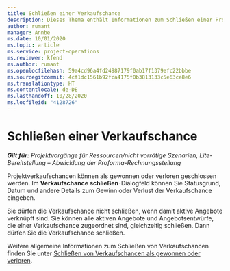 ```yaml
---
title: Schließen einer Verkaufschance
description: Dieses Thema enthält Informationen zum Schließen einer Projektverkaufschance.
author: rumant
manager: Annbe
ms.date: 10/01/2020
ms.topic: article
ms.service: project-operations
ms.reviewer: kfend
ms.author: rumant
ms.openlocfilehash: 59a4cd96a4fd24987179f0ab17f1379efc22bbbe
ms.sourcegitcommit: 4cf1dc1561b92fca4175f0b3813133c5e63ce8e6
ms.translationtype: HT
ms.contentlocale: de-DE
ms.lasthandoff: 10/28/2020
ms.locfileid: "4128726"
---
```

# <a name="close-an-opportunity"></a>Schließen einer Verkaufschance

_**Gilt für:** Projektvorgänge für Ressourcen/nicht vorrätige Szenarien, Lite-Bereitstellung – Abwicklung der Proforma-Rechnungsstellung_

Projektverkaufschancen können als gewonnen oder verloren geschlossen werden. Im **Verkaufschance schließen**-Dialogfeld können Sie Statusgrund, Datum und andere Details zum Gewinn oder Verlust der Verkaufschance eingeben.

Sie dürfen die Verkaufschance nicht schließen, wenn damit aktive Angebote verknüpft sind. Sie können alle aktiven Angebote und Angebotsentwürfe, die einer Verkaufschance zugeordnet sind, gleichzeitig schließen. Dann dürfen Sie die Verkaufschance schließen.

Weitere allgemeine Informationen zum Schließen von Verkaufschancen finden Sie unter [Schließen von Verkaufschancen als gewonnen oder verloren](https://docs.microsoft.com/dynamics365/sales-enterprise/close-opportunity-won-lost-sales).
